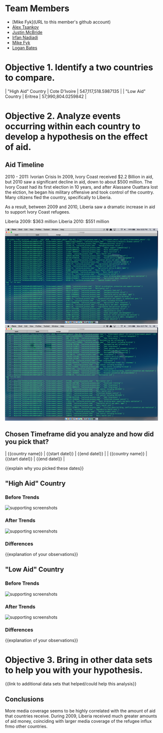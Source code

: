 # Team Members

* [Mike Fyk](URL to this member's github account)
* [Alex Tsankov](https://github.com/antsankov/)
* [Justin McBride](http://github.com/dare599z)
* [Irfan Nadiadi](http://github.com/irfann1)
* [Mike Fyk](http://github.com/thefyk)
* [Logan Bates](http://github.com/loganbates)


# Objective 1. Identify a two countries to compare.

| "High Aid" Country | Cote D'Ivoire | 547,117,518.5987135 |
| "Low Aid" Country | Eritrea | 57,990,804.0259842 |


# Objective 2. Analyze events occurring within each country to develop a hypothesis on the effect of aid.

## Aid Timeline

2010 - 2011: Ivorian Crisis
In 2009, Ivory Coast received $2.2 Billion in aid, but 2010 saw a significant decline in aid, down to about $500 million. The Ivory Coast had its first election in 10 years, and after Alassane Ouattara lost the elction, he began his military offensive and took control of the country. Many citizens fled the country, specifically to Liberia.

As a result, between 2009 and 2010, Liberia saw a dramatic increase in aid to support Ivory Coast refugees. 

Liberia 2009: $363 million
Liberia 2010: $551 million

![screenshot of the timeline analysis](queryEritrea.png?raw=true) 
![screenshot of the timeline analysis](ivoryCoastQuery.png?raw=true) 

## Chosen Timeframe did you analyze and how did you pick that?

| {{country name}} | {{start datel}} | {{end datel}} |
| {{country name}} | {{start datel}} | {{end datel}} |

{{explain why you picked these dates}}


## "High Aid" Country

### Before Trends

![supporting screenshots](image.png?raw=true) 

### After Trends

![supporting screenshots](image.png?raw=true) 

### Differences

{{explanation of your observations}}


## "Low Aid" Country

### Before Trends

![supporting screenshots](image.png?raw=true) 

### After Trends

![supporting screenshots](image.png?raw=true) 

### Differences

{{explanation of your observations}}


# Objective 3. Bring in other data sets to help you with your hypothesis.

{{link to additional data sets that helped/could help this analysis}}


## Conclusions

More media coverage seems to be highly correlated with the amount of aid that countries receive. During 2009, Liberia received much greater amounts of aid money, coinciding with larger media coverage of the refugee influx frmo other countries.